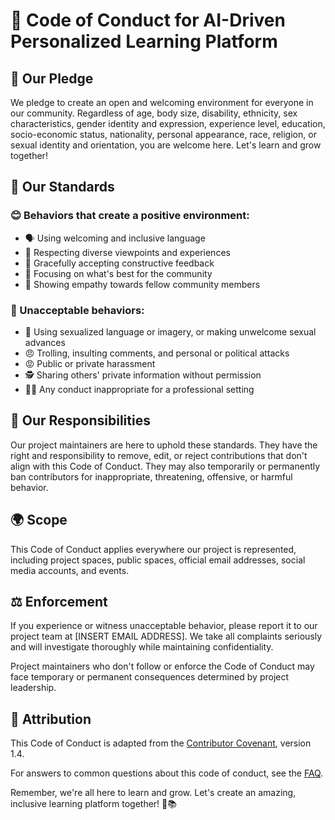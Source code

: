 # 🌟 Code of Conduct for AI-Driven Personalized Learning Platform

## 🤝 Our Pledge

We pledge to create an open and welcoming environment for everyone in our community. Regardless of age, body size, disability, ethnicity, sex characteristics, gender identity and expression, experience level, education, socio-economic status, nationality, personal appearance, race, religion, or sexual identity and orientation, you are welcome here. Let's learn and grow together!

## 🌈 Our Standards

### 😊 Behaviors that create a positive environment:

* 🗣️ Using welcoming and inclusive language
* 🧠 Respecting diverse viewpoints and experiences
* 🤔 Gracefully accepting constructive feedback
* 🤝 Focusing on what's best for the community
* 💖 Showing empathy towards fellow community members

### 🚫 Unacceptable behaviors:

* 🔞 Using sexualized language or imagery, or making unwelcome sexual advances
* 😠 Trolling, insulting comments, and personal or political attacks
* 😡 Public or private harassment
* 🕵️ Sharing others' private information without permission
* 🧑‍💼 Any conduct inappropriate for a professional setting

## 👮 Our Responsibilities

Our project maintainers are here to uphold these standards. They have the right and responsibility to remove, edit, or reject contributions that don't align with this Code of Conduct. They may also temporarily or permanently ban contributors for inappropriate, threatening, offensive, or harmful behavior.

## 🌍 Scope

This Code of Conduct applies everywhere our project is represented, including project spaces, public spaces, official email addresses, social media accounts, and events.

## ⚖️ Enforcement

If you experience or witness unacceptable behavior, please report it to our project team at [INSERT EMAIL ADDRESS]. We take all complaints seriously and will investigate thoroughly while maintaining confidentiality.

Project maintainers who don't follow or enforce the Code of Conduct may face temporary or permanent consequences determined by project leadership.

## 📜 Attribution

This Code of Conduct is adapted from the [Contributor Covenant](https://www.contributor-covenant.org/), version 1.4.

For answers to common questions about this code of conduct, see the [FAQ](https://www.contributor-covenant.org/faq).

Remember, we're all here to learn and grow. Let's create an amazing, inclusive learning platform together! 🚀📚
